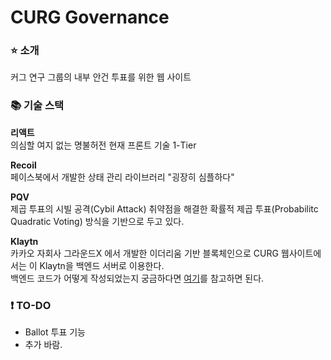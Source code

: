 # CURG Governance
### ⭐️ 소개
커그 연구 그룹의 내부 안건 투표를 위한 웹 사이트

### 📚 기술 스택
**리액트**<br/>
의심할 여지 없는 명불허전 현재 프론트 기술 1-Tier

**Recoil**<br/>
페이스북에서 개발한 상태 관리 라이브러리 "굉장히 심플하다"

**PQV**<br/>
제곱 투표의 시빌 공격(Cybil Attack) 취약점을 해결한 확률적 제곱 투표(Probabilitc Quadratic Voting) 방식을 기반으로 두고 있다.

**Klaytn**<br/>
카카오 자회사 그라운드X 에서 개발한 이더리움 기반 블록체인으로 CURG 웹사이트에서는 이 Klaytn을 백엔드 서버로 이용한다.<br/>
백엔드 코드가 어떻게 작성되었는지 궁금하다면 [여기](https://github.com/curg/v1)를 참고하면 된다.

### ❗ TO-DO
* Ballot 투표 기능
* 추가 바람.
